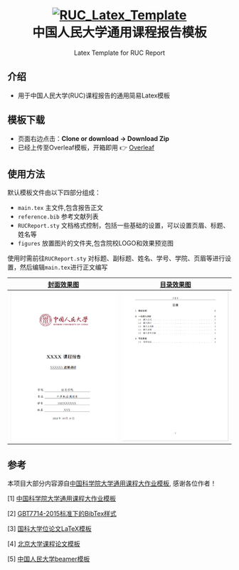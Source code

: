 

<h1 align="center">
  <a href="https://github.com/xxmy7/RUC_Report_Latex_Template">
    <img alt="RUC_Latex_Template" src="https://github.com/xxmy7/RUC_Report_Latex_Template/blob/main/figures/ruc_logo.png"  width="50%"/>
  </a>

  <br />
  中国人民大学通用课程报告模板

</h1>

<p align="center">
  Latex Template for RUC Report
</p>


## 介绍
- 用于中国人民大学(RUC)课程报告的通用简易Latex模板

## 模板下载

* 页面右边点击：**Clone or download -> Download Zip**
* 已经上传至Overleaf模板，开箱即用 :point_right: [Overleaf](https://www.overleaf.com/latex/templates/ruc-report-latex-template/hhwhvvwczbnm)

## 使用方法

默认模板文件由以下四部分组成：

- `main.tex` 主文件,包含报告正文
- `reference.bib` 参考文献列表
- `RUCReport.sty` 文档格式控制，包括一些基础的设置，可以设置页眉、标题、姓名等
- `figures` 放置图片的文件夹,包含院校LOGO和效果预览图

使用时需前往`RUCReport.sty` 对标题、副标题、姓名、学号、学院、页眉等进行设置，然后编辑`main.tex`进行正文编写

|  [封面效果图](https://github.com/xxmy7/RUC_Report_Latex_Template/blob/master/figures/cover.png) |  [目录效果图](https://github.com/xxmy7/RUC_Report_Latex_Template/blob/master/figures/content.png)| 
|:---:|:---:|
| ![Cover](./figures/cover.png) | ![Content](./figures/content.png)| 

## 参考
本项目大部分内容源自[中国科学院大学通用课程大作业模板](https://github.com/jweihe/UCAS_Latex_Template), 感谢各位作者！

[1] [中国科学院大学通用课程大作业模板](https://github.com/jweihe/UCAS_Latex_Template)

[2] [GBT7714-2015标准下的BibTex样式](https://github.com/zepinglee/gbt7714-bibtex-style)

[3] [国科大学位论文LaTeX模板](https://github.com/mohuangrui/ucasthesis)

[4] [北京大学课程论文模板](https://www.overleaf.com/latex/templates/bei-jing-da-xue-ke-cheng-lun-wen-mo-ban/yntmqcktrzfh)

[5] [中国人民大学beamer模板](https://github.com/GohUnTsuan/RUC-Beamer-Theme)
